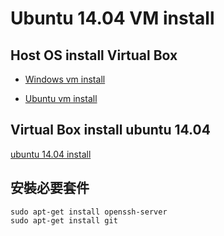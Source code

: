 Ubuntu 14.04 VM install
=======================

Host OS install Virtual Box
---------------------------

-	[Windows vm install](http://blog.xuite.net/yh96301/blog/66578586-%E5%85%8D%E8%B2%BB%E8%99%9B%E6%93%AC%E6%A9%9F%E5%99%A8VirtualBox+5.0%E4%B8%8B%E8%BC%89%E3%80%81%E5%AE%89%E8%A3%9D%E8%88%87%E8%A8%AD%E5%AE%9A)

-	[Ubuntu vm install](http://blog.xuite.net/yh96301/blog/289817657-Ubuntu+14.04%E5%AE%89%E8%A3%9DVirtualBox+4.3.20)

Virtual Box install ubuntu 14.04
--------------------------------

[ubuntu 14.04 install](http://blog.xuite.net/yh96301/blog/289817657-Ubuntu+14.04%E5%AE%89%E8%A3%9DVirtualBox+4.3.20)

安裝必要套件
------------

```
sudo apt-get install openssh-server
sudo apt-get install git
```
